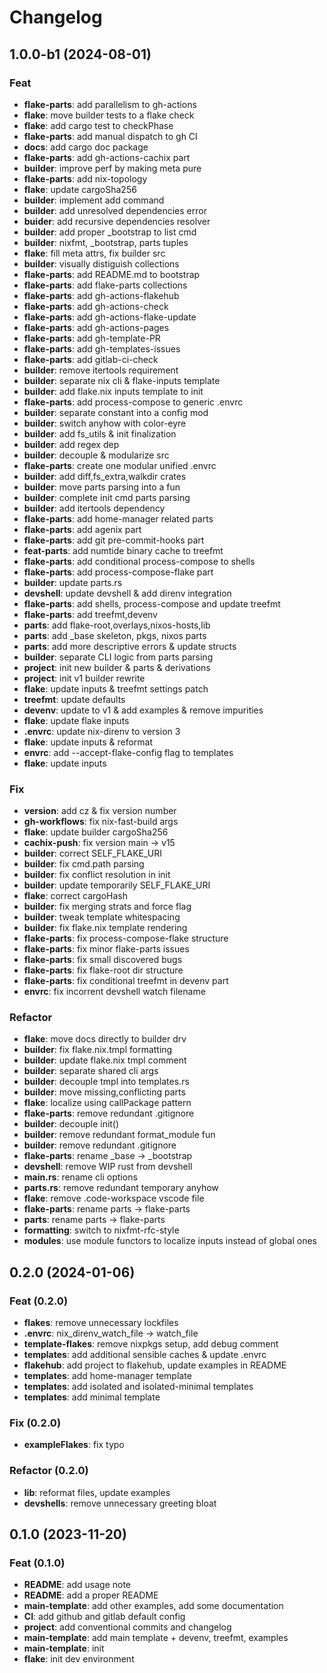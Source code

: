 # Changelog

## 1.0.0-b1 (2024-08-01)

### Feat

- **flake-parts**: add parallelism to gh-actions
- **flake**: move builder tests to a flake check
- **flake**: add cargo test to checkPhase
- **flake-parts**: add manual dispatch to gh CI
- **docs**: add cargo doc package
- **flake-parts**: add gh-actions-cachix part
- **builder**: improve perf by making meta pure
- **flake-parts**: add nix-topology
- **flake**: update cargoSha256
- **builder**: implement add command
- **builder**: add unresolved dependencies error
- **buider**: add recursive dependencies resolver
- **builder**: add proper _bootstrap to list cmd
- **builder**: nixfmt, _bootstrap, parts tuples
- **flake**: fill meta attrs, fix builder src
- **builder**: visually distiguish collections
- **flake-parts**: add README.md to bootstrap
- **flake-parts**: add flake-parts collections
- **flake-parts**: add gh-actions-flakehub
- **flake-parts**: add gh-actions-check
- **flake-parts**: add gh-actions-flake-update
- **flake-parts**: add gh-actions-pages
- **flake-parts**: add gh-template-PR
- **flake-parts**: add gh-templates-issues
- **flake-parts**: add gitlab-ci-check
- **builder**: remove itertools requirement
- **builder**: separate nix cli & flake-inputs template
- **builder**: add flake.nix inputs template to init
- **flake-parts**: add process-compose to generic .envrc
- **builder**: separate constant into a config mod
- **builder**: switch anyhow with color-eyre
- **builder**: add fs_utils & init finalization
- **builder**: add regex dep
- **builder**: decouple & modularize src
- **flake-parts**: create one modular unified .envrc
- **builder**: add diff,fs_extra,walkdir crates
- **builder**: move parts parsing into a fun
- **builder**: complete init cmd parts parsing
- **builder**: add itertools dependency
- **flake-parts**: add home-manager related parts
- **flake-parts**: add agenix part
- **flake-parts**: add git pre-commit-hooks part
- **feat-parts**: add numtide binary cache to treefmt
- **flake-parts**: add conditional process-compose to shells
- **flake-parts**: add process-compose-flake part
- **builder**: update parts.rs
- **devshell**: update devshell & add direnv integration
- **flake-parts**: add shells, process-compose and update treefmt
- **flake-parts**: add treefmt,devenv
- **parts**: add flake-root,overlays,nixos-hosts,lib
- **parts**: add _base skeleton, pkgs, nixos parts
- **parts**: add more descriptive errors & update structs
- **builder**: separate CLI logic from parts parsing
- **project**: init new builder & parts & derivations
- **project**: init v1 builder rewrite
- **flake**: update inputs & treefmt settings patch
- **treefmt**: update defaults
- **devenv**: update to v1 & add examples & remove impurities
- **flake**: update flake inputs
- **.envrc**: update nix-direnv to version 3
- **flake**: update inputs & reformat
- **envrc**: add --accept-flake-config flag to templates
- **flake**: update inputs

### Fix

- **version**: add cz & fix version number
- **gh-workflows**: fix nix-fast-build args
- **flake**: update builder cargoSha256
- **cachix-push**: fix version main -> v15
- **builder**: correct SELF_FLAKE_URI
- **builder**: fix cmd.path parsing
- **builder**: fix conflict resolution in init
- **builder**: update temporarily SELF_FLAKE_URI
- **flake**: correct cargoHash
- **builder**: fix merging strats and force flag
- **builder**: tweak template whitespacing
- **builder**: fix flake.nix template rendering
- **flake-parts**: fix process-compose-flake structure
- **flake-parts**: fix minor flake-parts issues
- **flake-parts**: fix small discovered bugs
- **flake-parts**: fix flake-root dir structure
- **flake-parts**: fix conditional treefmt in devenv part
- **envrc**: fix incorrent devshell watch filename

### Refactor

- **flake**: move docs directly to builder drv
- **builder**: fix flake.nix.tmpl formatting
- **builder**: update flake.nix tmpl comment
- **builder**: separate shared cli args
- **builder**: decouple tmpl into templates.rs
- **builder**: move missing,conflicting parts
- **flake**: localize using callPackage pattern
- **flake-parts**: remove redundant .gitignore
- **builder**: decouple init()
- **builder**: remove redundant format_module fun
- **builder**: remove redundant .gitignore
- **flake-parts**: rename _base -> _bootstrap
- **devshell**: remove WIP rust from devshell
- **main.rs**: rename cli options
- **parts.rs**: remove redundant temporary anyhow
- **flake**: remove .code-workspace vscode file
- **flake-parts**: rename parts -> flake-parts
- **parts**: rename parts -> flake-parts
- **formatting**: switch to nixfmt-rfc-style
- **modules**: use module functors to localize inputs instead of global ones

## 0.2.0 (2024-01-06)

### Feat (0.2.0)

- **flakes**: remove unnecessary lockfiles
- **.envrc**: nix_direnv_watch_file -> watch_file
- **template-flakes**: remove nixpkgs setup, add debug comment
- **templates**: add additional sensible caches & update .envrc
- **flakehub**: add project to flakehub, update examples in README
- **templates**: add home-manager template
- **templates**: add isolated and isolated-minimal templates
- **templates**: add minimal template

### Fix (0.2.0)

- **exampleFlakes**: fix typo

### Refactor (0.2.0)

- **lib**: reformat files, update examples
- **devshells**: remove unnecessary greeting bloat

## 0.1.0 (2023-11-20)

### Feat (0.1.0)

- **README**: add usage note
- **README**: add a proper README
- **main-template**: add other examples, add some documentation
- **CI**: add github and gitlab default config
- **project**: add conventional commits and changelog
- **main-template**: add main template + devenv, treefmt, examples
- **main-template**: init
- **flake**: init dev environment
